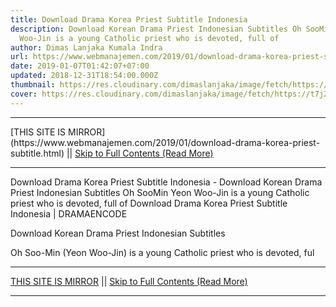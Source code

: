 ```yaml
---
title: Download Drama Korea Priest Subtitle Indonesia
description: Download Korean Drama Priest Indonesian Subtitles Oh SooMin Yeon
  Woo-Jin is a young Catholic priest who is devoted, full of
author: Dimas Lanjaka Kumala Indra
url: https://www.webmanajemen.com/2019/01/download-drama-korea-priest-subtitle.html
date: 2019-01-07T01:42:07+07:00
updated: 2018-12-31T18:54:00.000Z
thumbnail: https://res.cloudinary.com/dimaslanjaka/image/fetch/https://t7j2r8j8.stackpathcdn.com/wp-content/uploads/2018/11/Download-Drama-Korea-Priest-Subtitle-Indonesia-678x381.jpg
cover: https://res.cloudinary.com/dimaslanjaka/image/fetch/https://t7j2r8j8.stackpathcdn.com/wp-content/uploads/2018/11/Download-Drama-Korea-Priest-Subtitle-Indonesia-678x381.jpg
---
```


<hr/> [THIS SITE IS MIRROR](https://www.webmanajemen.com/2019/01/download-drama-korea-priest-subtitle.html) || <a href="https://www.webmanajemen.com/2019/01/download-drama-korea-priest-subtitle.html" rel="follow" class="button" id="read-more">Skip to Full Contents (Read More)</a> <hr/> Download Drama Korea Priest Subtitle Indonesia - Download Korean Drama Priest Indonesian Subtitles Oh SooMin Yeon Woo-Jin is a young Catholic priest who is devoted, full of Download Drama Korea Priest Subtitle Indonesia | DRAMAENCODE
  
  
  
  Download Korean Drama Priest Indonesian Subtitles 
  
  Oh Soo-Min (Yeon Woo-Jin) is a young Catholic priest who is devoted, ful <hr/> [THIS SITE IS MIRROR](https://www.webmanajemen.com/2019/01/download-drama-korea-priest-subtitle.html) || <a href="https://www.webmanajemen.com/2019/01/download-drama-korea-priest-subtitle.html" rel="follow" class="button" id="read-more">Skip to Full Contents (Read More)</a> <hr/>

<script>
    if (location.host.includes('dimaslanjaka12')) {
      location.replace('https://www.webmanajemen.com/2019/01/download-drama-korea-priest-subtitle.html');
    }
  </script>